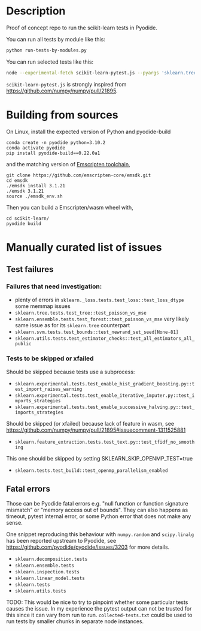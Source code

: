 # Description

Proof of concept repo to run the scikit-learn tests in Pyodide.

You can run all tests by module like this:
```bash
python run-tests-by-modules.py
```

You can run selected tests like this:
```bash
node --experimental-fetch scikit-learn-pytest.js --pyargs 'sklearn.tree'
```

`scikit-learn-pytest.js` is strongly inspired from
https://github.com/numpy/numpy/pull/21895.

# Building from sources

On Linux, install the expected version of Python and pyodide-build
```
conda create -n pyodide python=3.10.2
conda activate pyodide
pip install pyodide-build==0.22.0a1
```
and the matching version of [Emscripten toolchain](https://emscripten.org/docs/getting_started/downloads.html),
```
git clone https://github.com/emscripten-core/emsdk.git
cd emsdk
./emsdk install 3.1.21
./emsdk 3.1.21
source ./emsdk_env.sh
```
Then you can build a Emscripten/wasm wheel with,
```
cd scikit-learn/
pyodide build
```

# Manually curated list of issues

## Test failures

### Failures that need investigation:
- plenty of errors in `sklearn._loss.tests.test_loss::test_loss_dtype` some memmap issues
- `sklearn.tree.tests.test_tree::test_poisson_vs_mse`
- `sklearn.ensemble.tests.test_forest::test_poisson_vs_mse` very likely same
  issue as for its `sklearn.tree` counterpart
- `sklearn.svm.tests.test_bounds::test_newrand_set_seed[None-81]`
- `sklearn.utils.tests.test_estimator_checks::test_all_estimators_all_public`


### Tests to be skipped or xfailed

Should be skipped because tests use a subprocess:
- `sklearn.experimental.tests.test_enable_hist_gradient_boosting.py::test_import_raises_warning`
- `sklearn.experimental.tests.test_enable_iterative_imputer.py::test_imports_strategies`
- `sklearn.experimental.tests.test_enable_successive_halving.py::test_imports_strategies`

Should be skipped (or xfailed) because lack of feature in wasm, see
https://github.com/numpy/numpy/pull/21895#issuecomment-1311525881
- `sklearn.feature_extraction.tests.test_text.py::test_tfidf_no_smoothing`

This one should be skipped by setting SKLEARN_SKIP_OPENMP_TEST=true
- `sklearn.tests.test_build::test_openmp_parallelism_enabled`

## Fatal errors

Those can be Pyodide fatal errors e.g. "null function or function signature
mismatch" or "memory access out of bounds". They can also happens as timeout,
pytest internal error, or some Python error that does not make any sense.

One snippet reproducing this behaviour with `numpy.random` and `scipy.linalg`
has been reported upstream to Pyodide, see
https://github.com/pyodide/pyodide/issues/3203 for more details.

- `sklearn.decomposition.tests`
- `sklearn.ensemble.tests`
- `sklearn.inspection.tests`
- `sklearn.linear_model.tests`
- `sklearn.tests`
- `sklearn.utils.tests`

TODO: This would be nice to try to pinpoint whether some particular tests
causes the issue. In my experience the pytest output can not be trusted for
this since it can vary from run to run. `collected-tests.txt` could be used to
run tests by smaller chunks in separate node instances.
